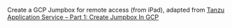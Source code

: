 Create a GCP Jumpbox for remote access (from iPad), adapted from [Tanzu Application Service – Part 1: Create Jumpbox In GCP](http://captainvirtualization.com/tanzu-application-service-part-1-create-jumpbox-in-gcp/)
